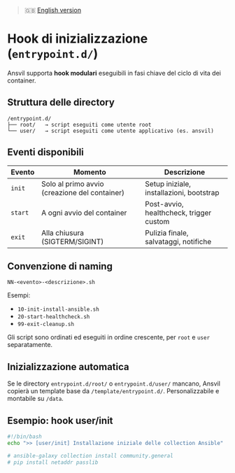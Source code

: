 > 🇬🇧 [English version](../en/hooks.md)

# Hook di inizializzazione (`entrypoint.d/`)

Ansvil supporta **hook modulari** eseguibili in fasi chiave del ciclo di vita dei container.

## Struttura delle directory

```
/entrypoint.d/
├── root/   → script eseguiti come utente root
└── user/   → script eseguiti come utente applicativo (es. ansvil)
```

## Eventi disponibili

| Evento  | Momento                                       | Descrizione |
| ------- | --------------------------------------------- | ---------------------------- |
| `init`  | Solo al primo avvio (creazione del container) | Setup iniziale, installazioni, bootstrap |
| `start` | A ogni avvio del container                    | Post-avvio, healthcheck, trigger custom |
| `exit`  | Alla chiusura (SIGTERM/SIGINT)                | Pulizia finale, salvataggi, notifiche |

## Convenzione di naming

```
NN-<evento>-<descrizione>.sh
```

Esempi:

* `10-init-install-ansible.sh`
* `20-start-healthcheck.sh`
* `99-exit-cleanup.sh`

Gli script sono ordinati ed eseguiti in ordine crescente, per `root` e `user` separatamente.

## Inizializzazione automatica

Se le directory `entrypoint.d/root/` o `entrypoint.d/user/` mancano, Ansvil copierà un template base da `/template/entrypoint.d/`.
Personalizzabile e montabile su `/data`.

## Esempio: hook user/init

```bash
#!/bin/bash
echo ">> [user/init] Installazione iniziale delle collection Ansible"

# ansible-galaxy collection install community.general
# pip install netaddr passlib
```
